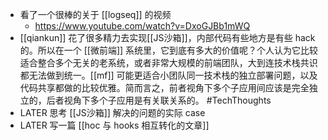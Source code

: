 - 看了一个很棒的关于 [[logseq]] 的视频
	- https://www.youtube.com/watch?v=DxoGJBb1mWQ
- [[qiankun]] 花了很多精力去实现[[JS沙箱]]，内部代码有些地方是有些 hack 的。所以在一个 [[微前端]] 系统里，它到底有多大的价值呢？个人认为它比较适合整合多个无关的老系统，或者非常大规模的前端团队，大到连技术栈共识都无法做到统一。[[mf]] 可能更适合小团队同一技术栈的独立部署问题，以及代码共享都做的比较优雅。简而言之，前者视角下多个子应用间应该是完全独立的，后者视角下多个子应用是有关联关系的。 #TechThoughts
- LATER 思考 [[JS沙箱]] 解决的问题的实际 case
- LATER 写一篇 [[hoc 与 hooks 相互转化的文章]]